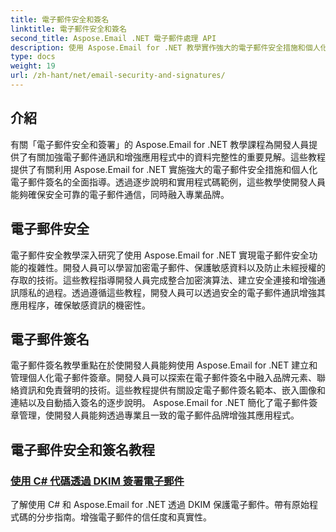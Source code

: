 ```yaml
---
title: 電子郵件安全和簽名
linktitle: 電子郵件安全和簽名
second_title: Aspose.Email .NET 電子郵件處理 API
description: 使用 Aspose.Email for .NET 教學實作強大的電子郵件安全措施和個人化簽章。確保安全的溝通和專業的品牌塑造。
type: docs
weight: 19
url: /zh-hant/net/email-security-and-signatures/
---
```


## 介紹

有關「電子郵件安全和簽署」的 Aspose.Email for .NET 教學課程為開發人員提供了有關加強電子郵件通訊和增強應用程式中的資料完整性的重要見解。這些教程提供了有關利用 Aspose.Email for .NET 實施強大的電子郵件安全措施和個人化電子郵件簽名的全面指導。透過逐步說明和實用程式碼範例，這些教學使開發人員能夠確保安全可靠的電子郵件通信，同時融入專業品牌。

## 電子郵件安全

電子郵件安全教學深入研究了使用 Aspose.Email for .NET 實現電子郵件安全功能的複雜性。開發人員可以學習加密電子郵件、保護敏感資料以及防止未經授權的存取的技術。這些教程指導開發人員完成整合加密演算法、建立安全連接和增強通訊隱私的過程。透過遵循這些教程，開發人員可以透過安全的電子郵件通訊增強其應用程序，確保敏感資訊的機密性。

## 電子郵件簽名

電子郵件簽名教學重點在於使開發人員能夠使用 Aspose.Email for .NET 建立和管理個人化電子郵件簽章。開發人員可以探索在電子郵件簽名中融入品牌元素、聯絡資訊和免責聲明的技術。這些教程提供有關設定電子郵件簽名範本、嵌入圖像和連結以及自動插入簽名的逐步說明。 Aspose.Email for .NET 簡化了電子郵件簽章管理，使開發人員能夠透過專業且一致的電子郵件品牌增強其應用程式。


## 電子郵件安全和簽名教程

### [使用 C# 代碼透過 DKIM 簽署電子郵件](./signing-emails-with-dkim-using-csharp-code/)
了解使用 C# 和 Aspose.Email for .NET 透過 DKIM 保護電子郵件。帶有原始程式碼的分步指南。增強電子郵件的信任度和真實性。